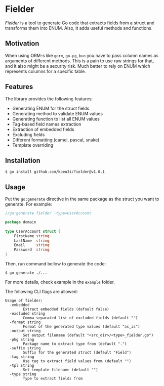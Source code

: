 # Fielder

*Fielder* is a tool to generate Go code that extracts fields from a struct and transforms them into ENUM.
Also, it adds useful methods and functions. 

## Motivation

When using ORM-s like `gorm`, `go-pg`, `bun` you have to pass column names as arguments of different methods.
This is a pain to use raw strings for that, and it also might be a security risk.
Much better to rely on ENUM which represents columns for a specific table.

## Features

The library provides the following features:

  * Generating ENUM for the struct fields
  * Generating method to validate ENUM values
  * Generating function to list all ENUM values
  * Tag-based field names extraction
  * Extraction of embedded fields
  * Excluding fields 
  * Different formatting (camel, pascal, snake)
  * Template overriding

## Installation

    $ go install github.com/kpeu3i/fielder@v1.0.1

## Usage

Put the `go:generate` directive in the same package as the struct you want to generate.
For example:

```go
//go:generate fielder -type=UserAccount

package domain
 
type UserAccount struct {
    FirstName string
    LastName  string
    Email     string
    Password  string
}
```

Then, run command bellow to generate the code:

    $ go generate ./...


For more details, check example in the `example` folder. 

The following CLI flags are allowed:

```
Usage of fielder:
  -embedded
        Extract embedded fields (default false)
  -excluded string
        Comma separated list of excluded fields (default "")
  -format string
        Format of the generated type values (default "as_is")
  -output string
        Set output filename (default "<src_dir>/<type>_fielder.go")
  -pkg string
        Package name to extract type from (default ".")
  -suffix string
        Suffix for the generated struct (default "Field")
  -tag string
        Use tag to extract field values from (default "")
  -tpl string
        Set template filename (default "")
  -type string
        Type to extract fields from
```
